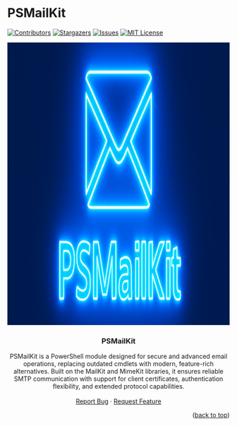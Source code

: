 <!-- The structure of this README.md inspired and powered by https://github.com/othneildrew/Best-README-Template -->
<a id="readme-top"></a>

# PSMailKit

[![Contributors][contributors-shield]][contributors-url]
[![Stargazers][stars-shield]][stars-url]
[![Issues][issues-shield]][issues-url]
[![MIT License][license-shield]][license-url]

<!-- PROJECT LOGO -->
<div align="center">
  <a href="https://github.com/ahpooch/PSMailKit">
    <img src="assets/images/PSMailKit_Neon_Cyber_Crutches_1280x640.png" alt="Logo" width="1280" height="640">
  </a>

  <h3 align="center">PSMailKit</h3>

  <p align="center">
    PSMailKit is a PowerShell module designed for secure and advanced email operations, replacing outdated cmdlets with modern, feature-rich alternatives. Built on the MailKit and MimeKit libraries, it ensures reliable SMTP communication with support for client certificates, authentication flexibility, and extended protocol capabilities.
    <br />
    <br />
    <a href="https://github.com/ahpooch/PSMailKit/issues/new?labels=bug&template=bug-report---.md">Report Bug</a>
    &middot;
    <a href="https://github.com/ahpooch/PSMailKit/issues/new?labels=enhancement&template=feature-request---.md">Request Feature</a>
  </p>
</div>

<p align="right">(<a href="#readme-top">back to top</a>)</p>

<!-- MARKDOWN LINKS & IMAGES -->
<!-- https://www.markdownguide.org/basic-syntax/#reference-style-links -->
[contributors-shield]: https://img.shields.io/github/contributors/ahpooch/PSMailKit.svg?style=for-the-badge
[contributors-url]: https://github.com/ahpooch/PSMailKit/graphs/contributors
[stars-shield]: https://img.shields.io/github/stars/ahpooch/PSMailKit.svg?style=for-the-badge
[stars-url]: https://github.com/ahpooch/PSMailKit/stargazers
[issues-shield]: https://img.shields.io/github/issues/ahpooch/PSMailKit.svg?style=for-the-badge
[issues-url]: https://github.com/ahpooch/PSMailKit/issues
[license-shield]: https://img.shields.io/github/license/ahpooch/PSMailKit.svg?style=for-the-badge
[license-url]: https://github.com/ahpooch/PSMailKit/blob/master/LICENSE.txt

